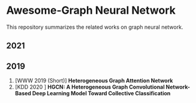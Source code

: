 # Awesome-Graph Neural Network

This repository summarizes the related works on graph neural network.

## 2021




## 2019

1. \[WWW 2019 (Short)\] **Heterogeneous Graph Attention Network**
2. \[KDD 2020 \] **HGCN: A Heterogeneous Graph Convolutional Network-Based Deep Learning Model Toward Collective Classification**


